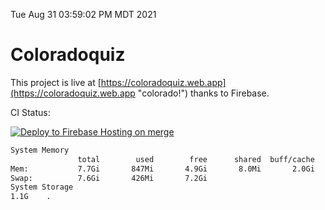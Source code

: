 Tue Aug 31 03:59:02 PM MDT 2021

# Coloradoquiz


This project is live at [https://coloradoquiz.web.app](https://coloradoquiz.web.app "colorado!") thanks to Firebase.

CI Status: 

[![Deploy to Firebase Hosting on merge](https://github.com/teamkushal/coloradoquiz/actions/workflows/firebase-hosting-merge.yml/badge.svg)](https://github.com/teamkushal/coloradoquiz/actions/workflows/firebase-hosting-merge.yml)

```bash
System Memory
               total        used        free      shared  buff/cache   available
Mem:           7.7Gi       847Mi       4.9Gi       8.0Mi       2.0Gi       6.5Gi
Swap:          7.6Gi       426Mi       7.2Gi
System Storage
1.1G	.
```
```bash
